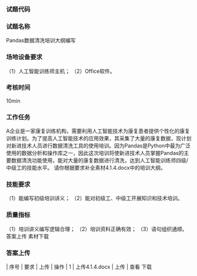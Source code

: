 ### 试题代码
### 试题名称
Pandas数据清洗培训大纲编写
### 场地设备要求
（1）人工智能训练师主机；
（2）Office软件。
### 考核时间
10min
### 工作任务
A企业是一家康复训练机构，需要利用人工智能技术为康复患者提供个性化的康复训练计划。为了提高人工智能技术的应用效果，其采集了大量的康复数据，现计划对新进技术人员进行数据清洗工具的使用培训。因为Pandas是Python中最为广泛使用的数据分析和操作库之一，因此这次培训将使新进技术人员掌握Pandas的主要数据清洗功能使用，能对大量的康复数据进行清洗，达到人工智能训练师四级/中级工的技能水平。
请你根据要求补全素材4.1.4.docx中的培训大纲。
### 技能要求
（1）能编写初级培训讲义；
（2）能对初级工、中级工开展知识和技术培训。
### 质量指标
（1）培训讲义编写逻辑合理；
（2）培训资料正确有效；
（3）语句组织通顺。
答案上传 素材下载
### 答案上传
| 
序号 
| 要求 
| 上传 
| 操作 
| 1 
| 上传4.1.4.docx 
| 上传 
| 查看 下载